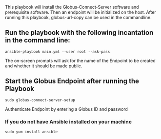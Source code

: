 This playbook will install the Globus-Connect-Server software and prerequisite software. Then an endpoint will be initialized on the host. After running this playbook, globus-url-copy can be used in the commandline.

## Run the playbook with the following incantation in the command line:
```
ansible-playbook main.yml --user root --ask-pass
```
The on-screen prompts will ask for the name of the Endpoint to be created and whether it should be made public.

## Start the Globus Endpoint after running the Playbook
```
sudo globus-connect-server-setup
```
Authenticate Endpoint by entering a Globus ID and password

### If you do not have Ansible installed on your machine
```
sudo yum install ansible
```
